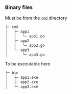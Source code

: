 ### Binary files

Must be from the `cmd` directory
```bash
├─ cmd
│   ├─ app1
│   │   └─ app1.go
│   ├─ app2
│   │   └─ app2.go
│   └─ app3
│       └─ app3.go
```

To be executable here
```bash
├─ bin
│   ├─ app1.exe
│   ├─ app2.exe
│   └─ app3.exe
```